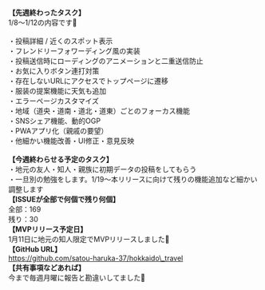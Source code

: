 **【先週終わったタスク】**<br>
1/8〜1/12の内容です🙇<br>
<br>
・投稿詳細 / 近くのスポット表示<br>
・フレンドリーフォワーディング風の実装<br>
・投稿送信時にローディングのアニメーションと二重送信防止<br>
・お気に入りボタン連打対策<br>
・存在しないURLにアクセスでトップページに遷移<br>
・服装の提案機能に天気も追加<br>
・エラーページカスタマイズ<br>
・地域（道央・道南・道北・道東）ごとのフォーカス機能<br>
・SNSシェア機能、動的OGP<br>
・PWAアプリ化（親戚の要望）<br>
・他細かい機能改善・UI修正・意見反映<br>
<br>
**【今週終わらせる予定のタスク】**<br>
・地元の友人・知人・親族に初期データの投稿をしてもらう<br>
・一旦別の勉強をします。1/19〜本リリースに向けて残りの機能追加など細かい調整します<br>
**【ISSUEが全部で何個で残り何個】**<br>
全部：169<br>
残り：30<br>
**【MVPリリース予定日】**<br>
1月11日に地元の知人限定でMVPリリースしました🥳<br>
**【GitHub URL】**<br>
https://github.com/satou-haruka-37/hokkaido\_travel<br>
**【共有事項などあれば】**<br>
今まで毎週月曜に報告と勘違いしてました🙇
